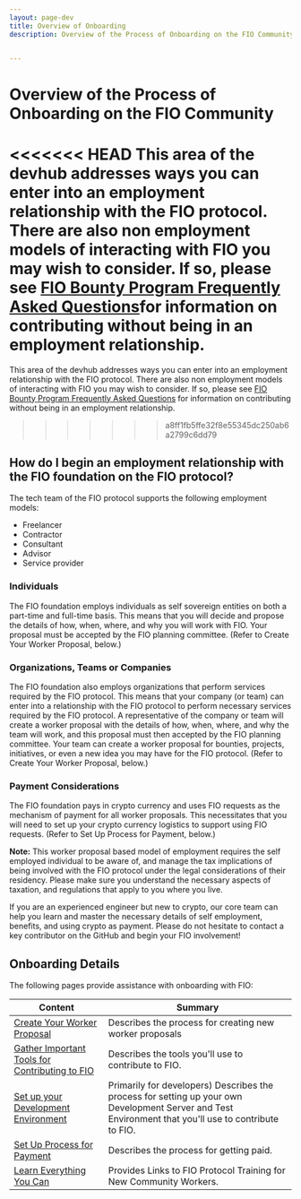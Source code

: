 ```yaml
---
layout: page-dev
title: Overview of Onboarding
description: Overview of the Process of Onboarding on the FIO Community


---
```


# Overview of the Process of Onboarding on the FIO Community

<<<<<<< HEAD
This area of the devhub addresses ways you can enter into an employment relationship with the FIO protocol. There are also non employment models of interacting with FIO you may wish to consider. If so, please see  [FIO Bounty Program Frequently Asked Questions](https://developers.fioprotocol.io/docs/contribute/bounty-faq)for information on contributing without being in an employment relationship. 
=======
This area of the devhub addresses ways you can enter into an employment relationship with the FIO protocol. There are also non employment models of interacting with FIO you may wish to consider. If so, please see [FIO Bounty Program Frequently Asked Questions](https://developers.fioprotocol.io/docs/contribute/bounty-faq) for information on contributing without being in an employment relationship.
>>>>>>> a8ff1fb5ffe32f8e55345dc250ab6a2799c6dd79

## How do I begin an employment relationship with the FIO foundation on the FIO protocol?

The tech team of the FIO protocol supports the following employment models:

* Freelancer
* Contractor
* Consultant
* Advisor
* Service provider

### Individuals
The FIO foundation employs individuals as self sovereign entities on both a part-time and full-time basis. This means that you will decide and propose the details of how, when, where, and why you will work with FIO. Your proposal must be accepted by the FIO planning committee.  (Refer to Create Your Worker Proposal, below.)

### Organizations, Teams or Companies
The FIO foundation also employs organizations that perform services required by the FIO protocol. This means that your company (or team) can enter into a relationship with the FIO protocol to perform necessary services required by the FIO protocol. A representative of the company or team will create a worker proposal with the details of how, when, where, and why the team will work, and this proposal must then accepted by the FIO planning committee. Your team can create a worker proposal for bounties, projects, initiatives, or even a new idea you may have for the FIO protocol. (Refer to Create Your Worker Proposal, below.)

### Payment Considerations
The FIO foundation pays in crypto currency and uses FIO requests as the mechanism of payment for all worker proposals. This necessitates that you will need to set up your crypto currency logistics to support using FIO requests. (Refer to Set Up Process for Payment, below.)

**Note:** This worker proposal based model of employment requires the self employed individual to be aware of, and manage the tax implications of being involved with the FIO protocol under the legal considerations of their residency. Please make sure you understand the necessary aspects of taxation, and regulations that apply to you where you live.

If you are an experienced engineer but new to crypto, our core team can help you learn and master the necessary details of self employment, benefits, and using crypto as payment. Please do not hesitate to contact a key contributor on the GitHub and begin your FIO involvement!    

## Onboarding Details
The following pages provide assistance with onboarding with FIO:

|Content|Summary|
|---|---|
|[Create Your Worker Proposal]({{site.baseurl}}/docs/contribute/onboarding-workerprop) |Describes the process for creating new worker proposals|
|[Gather Important Tools for Contributing to FIO]({{site.baseurl}}/docs/contribute/onboarding-tools)|Describes the tools you'll use to contribute to FIO.|
|[Set up your Development Environment]({{site.baseurl}}/docs/contribute/onboarding-devenviron)|Primarily for developers) Describes the process for setting up your own Development Server and Test Environment that you'll use to contribute to FIO.|
|[Set Up Process for Payment]({{site.baseurl}}/docs/contribute/onboarding-getpaid)|Describes the process for getting paid.|
|[Learn Everything You Can](https://fioprotocol.atlassian.net/wiki/spaces/FC/pages/310575668/FIO+Protocol+Training+for+New+Community+Workers)|Provides Links to FIO Protocol Training for New Community Workers.|

